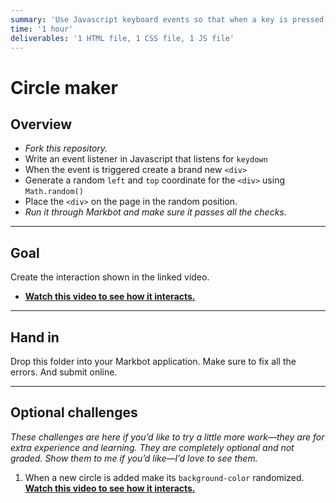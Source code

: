 ```yaml
---
summary: 'Use Javascript keyboard events so that when a key is pressed a circle shows up randomly on the screen.'
time: '1 hour'
deliverables: '1 HTML file, 1 CSS file, 1 JS file'
---
```


# Circle maker

## Overview

- *Fork this repository.*
- Write an event listener in Javascript that listens for `keydown`
- When the event is triggered create a brand new `<div>`
- Generate a random `left` and `top` coordinate for the `<div>` using `Math.random()`
- Place the `<div>` on the page in the random position.
- *Run it through Markbot and make sure it passes all the checks.*

---

## Goal

Create the interaction shown in the linked video.

- [**Watch this video to see how it interacts.**](https://youtu.be/V_g3fE9qqQo)

---

## Hand in

Drop this folder into your Markbot application. Make sure to fix all the errors. And submit online.

---

## Optional challenges

*These challenges are here if you’d like to try a little more work—they are for extra experience and learning. They are completely optional and not graded. Show them to me if you’d like—I’d love to see them.*

1. When a new circle is added make its `background-color` randomized.
  <br>[**Watch this video to see how it interacts.**](https://youtu.be/u7c1EtB0bO4)

